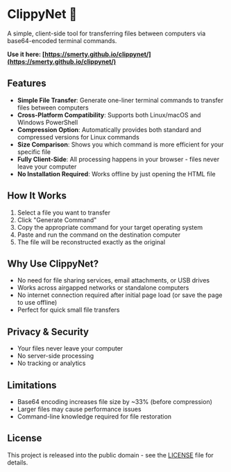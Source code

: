 # ClippyNet 📎

A simple, client-side tool for transferring files between computers via base64-encoded terminal commands.

**Use it here: [https://smerty.github.io/clippynet/](https://smerty.github.io/clippynet/)**

## Features

- **Simple File Transfer**: Generate one-liner terminal commands to transfer files between computers
- **Cross-Platform Compatibility**: Supports both Linux/macOS and Windows PowerShell
- **Compression Option**: Automatically provides both standard and compressed versions for Linux commands
- **Size Comparison**: Shows you which command is more efficient for your specific file
- **Fully Client-Side**: All processing happens in your browser - files never leave your computer
- **No Installation Required**: Works offline by just opening the HTML file

## How It Works

1. Select a file you want to transfer
2. Click "Generate Command"
3. Copy the appropriate command for your target operating system
4. Paste and run the command on the destination computer
5. The file will be reconstructed exactly as the original

## Why Use ClippyNet?

- No need for file sharing services, email attachments, or USB drives
- Works across airgapped networks or standalone computers
- No internet connection required after initial page load (or save the page to use offline)
- Perfect for quick small file transfers

## Privacy & Security

- Your files never leave your computer
- No server-side processing
- No tracking or analytics

## Limitations

- Base64 encoding increases file size by ~33% (before compression)
- Larger files may cause performance issues
- Command-line knowledge required for file restoration

## License

This project is released into the public domain - see the [LICENSE](LICENSE) file for details.

